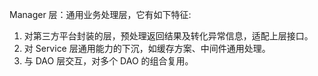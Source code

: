 Manager 层：通用业务处理层，它有如下特征:
1) 对第三方平台封装的层，预处理返回结果及转化异常信息，适配上层接口。
2) 对 Service 层通用能力的下沉，如缓存方案、中间件通用处理。
3) 与 DAO 层交互，对多个 DAO 的组合复用。